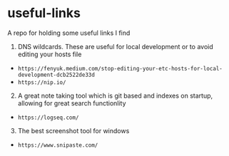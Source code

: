 # useful-links
A repo for holding some useful links I find

1. DNS wildcards. These are useful for local development or to avoid editing your hosts file
  - `https://fenyuk.medium.com/stop-editing-your-etc-hosts-for-local-development-dcb2522de33d`
  - `https://nip.io/`
2. A great note taking tool which is git based and indexes on startup, allowing for great search functionlity
  - `https://logseq.com/`
3. The best screenshot tool for windows
  - `https://www.snipaste.com/`
